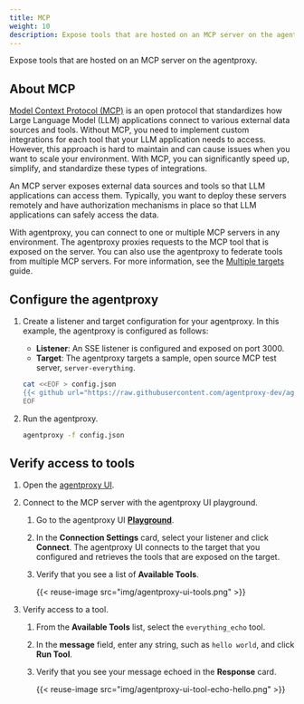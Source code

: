 ```yaml
---
title: MCP
weight: 10
description: Expose tools that are hosted on an MCP server on the agentproxy. 
---
```


Expose tools that are hosted on an MCP server on the agentproxy. 

## About MCP

[Model Context Protocol (MCP)](https://modelcontextprotocol.io/introduction) is an open protocol that standardizes how Large Language Model (LLM) applications connect to various external data sources and tools. Without MCP, you need to implement custom integrations for each tool that your LLM application needs to access. However, this approach is hard to maintain and can cause issues when you want to scale your environment. With MCP, you can significantly speed up, simplify, and standardize these types of integrations.

An MCP server exposes external data sources and tools so that LLM applications can access them. Typically, you want to deploy these servers remotely and have authorization mechanisms in place so that LLM applications can safely access the data.

With agentproxy, you can connect to one or multiple MCP servers in any environment. The agentproxy proxies requests to the MCP tool that is exposed on the server. You can also use the agentproxy to federate tools from multiple MCP servers. For more information, see the [Multiple targets](/docs/setup/examples/multiple-targets) guide. 

## Configure the agentproxy

1. Create a listener and target configuration for your agentproxy. In this example, the agentproxy is configured as follows: 
   * **Listener**: An SSE listener is configured and exposed on port 3000. 
   * **Target**: The agentproxy targets a sample, open source MCP test server, `server-everything`. 
   ```sh
   cat <<EOF > config.json
   {{< github url="https://raw.githubusercontent.com/agentproxy-dev/agentproxy/refs/heads/main/examples/basic/config.json" >}}
   EOF
   ```

2. Run the agentproxy. 
   ```sh
   agentproxy -f config.json
   ```
   
## Verify access to tools

1. Open the [agentproxy UI](http://localhost:19000/ui/). 

2. Connect to the MCP server with the agentproxy UI playground. 
   1. Go to the agentproxy UI [**Playground**](http://localhost:19000/ui/playground/).
   2. In the **Connection Settings** card, select your listener and click **Connect**. The agentproxy UI connects to the target that you configured and retrieves the tools that are exposed on the target. 
   3. Verify that you see a list of **Available Tools**. 
   
      {{< reuse-image src="img/agentproxy-ui-tools.png" >}}

6. Verify access to a tool. 
   1. From the **Available Tools** list, select the `everything_echo` tool. 
   2. In the **message** field, enter any string, such as `hello world`, and click **Run Tool**. 
   3. Verify that you see your message echoed in the **Response** card. 
   
      {{< reuse-image src="img/agentproxy-ui-tool-echo-hello.png" >}}